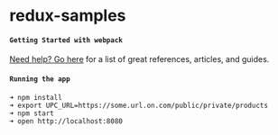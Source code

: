 # redux-samples
#### `Getting Started with webpack`

[Need help? Go here](http://webpack.github.io/docs/list-of-tutorials.html) for a list of great references, articles, and guides.

#### `Running the app`

```shell
➜ npm install
➜ export UPC_URL=https://some.url.on.com/public/private/products
➜ npm start
➜ open http://localhost:8080
```
